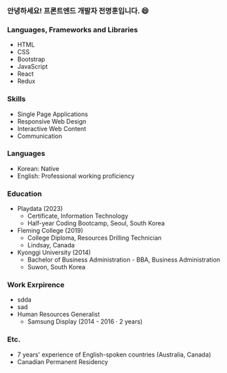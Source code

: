 ### 안녕하세요! 프론트엔드 개발자 전명훈입니다. 😄
<!--
**mjkorean/mjkorean** is a ✨ _special_ ✨ repository because its `README.md` (this file) appears on your GitHub profile.

Here are some ideas to get you started:

- 🔭 I’m currently working on ...
- 🌱 I’m currently learning ...
- 👯 I’m looking to collaborate on ...
- 🤔 I’m looking for help with ...
- 💬 Ask me about ...
- 📫 How to reach me: ...
- 😄 Pronouns: ...
- ⚡ Fun fact: ...
-->
### Languages, Frameworks and Libraries
- HTML
- CSS
- Bootstrap
- JavaScript
- React
- Redux

### Skills
- Single Page Applications
- Responsive Web Design
- Interactive Web Content
- Communication

### Languages
- Korean: Native
- English: Professional working proficiency

### Education
- Playdata (2023)
  - Certificate, Information Technology
  - Half-year Coding Bootcamp, Seoul, South Korea
- Fleming College (2019)
  - College Diploma, Resources Drilling Technician
  - Lindsay, Canada
- Kyonggi University (2014)
  - Bachelor of Business Administration - BBA, Business Administration
  - Suwon, South Korea

### Work Exrpirence
- sdda
- sad
- Human Resources Generalist
  - Samsung Display (2014 - 2016 · 2 years)

### Etc.
- 7 years' experience of English-spoken countries (Australia, Canada)
- Canadian Permanent Residency
